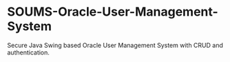 # SOUMS-Oracle-User-Management-System
Secure Java Swing based Oracle User Management System with CRUD and authentication.
